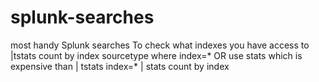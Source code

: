# splunk-searches
most handy Splunk searches
To check what indexes you have access to
|tstats count by index sourcetype where index=*
OR use stats which is expensive than | tstats
index=* | stats count by index
